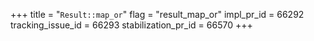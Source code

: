 +++
title = "`Result::map_or`"
flag = "result_map_or"
impl_pr_id = 66292
tracking_issue_id = 66293
stabilization_pr_id = 66570
+++
